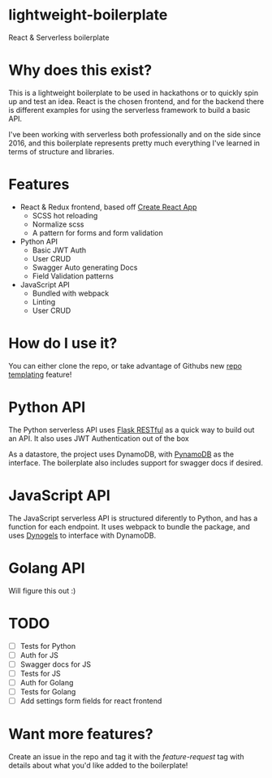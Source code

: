 # lightweight-boilerplate
React &amp; Serverless boilerplate

# Why does this exist?
This is a lightweight boilerplate to be used in hackathons or to quickly spin up and test an idea. React is the chosen frontend, and for the backend there is different examples for using the serverless framework to build a basic API.

I've been working with serverless both professionally and on the side since 2016, and this boilerplate represents pretty much everything I've learned in terms of structure and libraries.

# Features
- React & Redux frontend, based off [Create React App](https://github.com/facebook/create-react-app)
  - SCSS hot reloading
  - Normalize scss
  - A pattern for forms and form validation
- Python API
  - Basic JWT Auth
  - User CRUD
  - Swagger Auto generating Docs
  - Field Validation patterns
- JavaScript API
  - Bundled with webpack
  - Linting
  - User CRUD

# How do I use it?

You can either clone the repo, or take advantage of Githubs new [repo templating](https://help.github.com/en/articles/creating-a-repository-from-a-template) feature!

# Python API
The Python serverless API uses [Flask RESTful](https://flask-restful.readthedocs.io/en/latest/) as a quick way to build out an API. It also uses JWT Authentication out of the box

As a datastore, the project uses DynamoDB, with [PynamoDB](https://github.com/pynamodb/PynamoDB) as the interface. The boilerplate also includes support for swagger docs if desired.

# JavaScript API
The JavaScript serverless API is structured diferently to Python, and has a function for each endpoint. It uses webpack to bundle the package, and uses [Dynogels](https://github.com/clarkie/dynogels) to interface with DynamoDB.

# Golang API
Will figure this out :)

# TODO
- [ ] Tests for Python
- [ ] Auth for JS
- [ ] Swagger docs for JS
- [ ] Tests for JS
- [ ] Auth for Golang
- [ ] Tests for Golang
- [ ] Add settings form fields for react frontend

# Want more features?
Create an issue in the repo and tag it with the _feature-request_ tag  with details about what you'd like added to the boilerplate!

